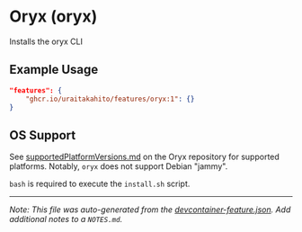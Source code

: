 
# Oryx (oryx)

Installs the oryx CLI

## Example Usage

```json
"features": {
    "ghcr.io/uraitakahito/features/oryx:1": {}
}
```





## OS Support

See [supportedPlatformVersions.md](https://github.com/microsoft/Oryx/blob/main/doc/supportedPlatformVersions.md) on the Oryx repository for supported platforms.  Notably, `oryx` does not support Debian "jammy".

`bash` is required to execute the `install.sh` script.


---

_Note: This file was auto-generated from the [devcontainer-feature.json](https://github.com/uraitakahito/features/blob/main/src/oryx/devcontainer-feature.json).  Add additional notes to a `NOTES.md`._

